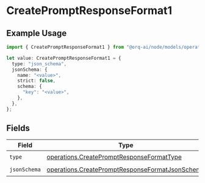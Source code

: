 # CreatePromptResponseFormat1

## Example Usage

```typescript
import { CreatePromptResponseFormat1 } from "@orq-ai/node/models/operations";

let value: CreatePromptResponseFormat1 = {
  type: "json_schema",
  jsonSchema: {
    name: "<value>",
    strict: false,
    schema: {
      "key": "<value>",
    },
  },
};
```

## Fields

| Field                                                                                                              | Type                                                                                                               | Required                                                                                                           | Description                                                                                                        |
| ------------------------------------------------------------------------------------------------------------------ | ------------------------------------------------------------------------------------------------------------------ | ------------------------------------------------------------------------------------------------------------------ | ------------------------------------------------------------------------------------------------------------------ |
| `type`                                                                                                             | [operations.CreatePromptResponseFormatType](../../models/operations/createpromptresponseformattype.md)             | :heavy_check_mark:                                                                                                 | N/A                                                                                                                |
| `jsonSchema`                                                                                                       | [operations.CreatePromptResponseFormatJsonSchema](../../models/operations/createpromptresponseformatjsonschema.md) | :heavy_check_mark:                                                                                                 | N/A                                                                                                                |